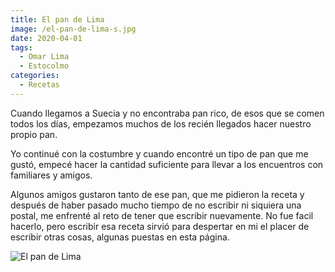 ```yaml
---
title: El pan de Lima
image: /el-pan-de-lima-s.jpg
date: 2020-04-01
tags:
  - Omar Lima
  - Estocolmo
categories:
  - Recetas
---
```


Cuando llegamos a Suecia y no encontraba pan rico, de esos que se comen todos los días<!-- more -->, empezamos muchos de los recién llegados hacer nuestro propio pan.

Yo continué con la costumbre y cuando encontré un tipo de pan que me gustó, empecé  hacer la cantidad suficiente para llevar a los encuentros con familiares y amigos.

Algunos amigos gustaron tanto de ese pan, que me pidieron la receta y después de haber pasado mucho tiempo de no escribir ni siquiera una postal, me enfrenté al reto de tener que escribir nuevamente. No fue facil hacerlo, pero escribir esa receta sirvió para despertar en mi el placer de escribir otras cosas, algunas puestas en esta página.

![El pan de Lima](/el-pan-de-lima.jpg)
